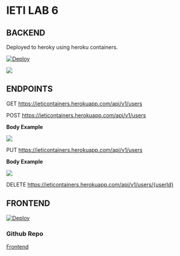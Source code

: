 # IETI LAB 6

## BACKEND

Deployed to heroky using heroku containers.

[![Deploy](https://www.herokucdn.com/deploy/button.svg)](https://ieticontainers.herokuapp.com/)


![](https://media.discordapp.net/attachments/400395275673272342/820768356499718174/unknown.png?width=1025&height=51)

## ENDPOINTS

GET https://ieticontainers.herokuapp.com/api/v1/users

POST https://ieticontainers.herokuapp.com/api/v1/users

**Body Example**

![](https://media.discordapp.net/attachments/400395275673272342/820768746372857906/unknown.png)

PUT https://ieticontainers.herokuapp.com/api/v1/users

**Body Example**

![](https://media.discordapp.net/attachments/400395275673272342/820768999511818310/unknown.png)

DELETE https://ieticontainers.herokuapp.com/api/v1/users/{userId}


## FRONTEND

[![Deploy](https://www.herokucdn.com/deploy/button.svg)](https://taskplannerieti2021.herokuapp.com/users)

### Github Repo 
[Frontend](https://github.com/AlejandroBohal/IETI-Lab06)


